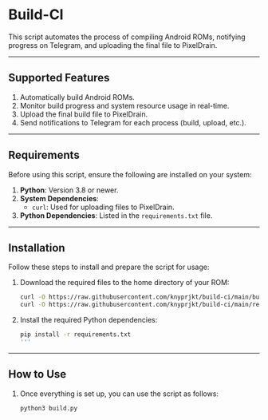 # **Build-CI**  
This script automates the process of compiling Android ROMs, notifying progress on Telegram, and uploading the final file to PixelDrain.  

---

## **Supported Features**  
1. Automatically build Android ROMs.
2. Monitor build progress and system resource usage in real-time.
3. Upload the final build file to PixelDrain.
4. Send notifications to Telegram for each process (build, upload, etc.).

---

## **Requirements**  
Before using this script, ensure the following are installed on your system:
1. **Python**: Version 3.8 or newer.
2. **System Dependencies**:
   - `curl`: Used for uploading files to PixelDrain.
3. **Python Dependencies**: Listed in the `requirements.txt` file.

---

## **Installation**  
Follow these steps to install and prepare the script for usage:

1. Download the required files to the home directory of your ROM:
   ```bash
   curl -O https://raw.githubusercontent.com/knyprjkt/build-ci/main/build.py
   curl -O https://raw.githubusercontent.com/knyprjkt/build-ci/main/requirements.txt
   ```
2. Install the required Python dependencies:
   ```bash
   pip install -r requirements.txt
   '''

---

## **How to Use**
1. Once everything is set up, you can use the script as follows:
   ```bash
   python3 build.py
   ```
